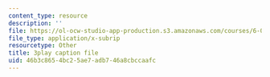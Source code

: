 ```yaml
---
content_type: resource
description: ''
file: https://ol-ocw-studio-app-production.s3.amazonaws.com/courses/6-02-introduction-to-eecs-ii-digital-communication-systems-fall-2012/46b3c8654bc25ae7adb746a8cbccaafc_EG6PPYma050.vtt
file_type: application/x-subrip
resourcetype: Other
title: 3play caption file
uid: 46b3c865-4bc2-5ae7-adb7-46a8cbccaafc
---
```

